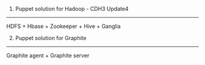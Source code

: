 1. Puppet solution for Hadoop - CDH3 Update4
------------------------------------------------------
HDFS + Hbase + Zookeeper + Hive + Ganglia

2. Puppet solution for Graphite
------------------------------------------------------
Graphite agent + Graphite server


